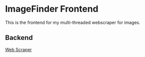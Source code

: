 # ImageFinder Frontend

This is the frontend for my multi-threaded webscraper for images.


## Backend
[Web Scraper](https://github.com/Kofi-D-Boateng/imagefinder-backend.git)
